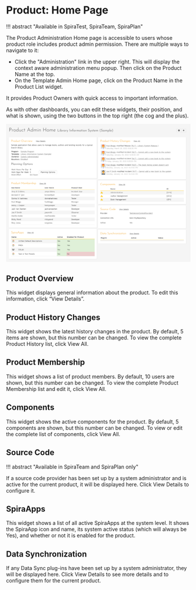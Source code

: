 # Product: Home Page
!!! abstract "Available in SpiraTest, SpiraTeam, SpiraPlan"

The Product Administration Home page is accessible to users whose product role includes product admin permission. There are multiple ways to navigate to it: 

- Click the "Administration" link in the upper right. This will display the context aware administration menu popup. Then click on the Product Name at the top.
- On the Template Admin Home page, click on the Product Name in the Product List widget.

It provides Product Owners with quick access to important information.

As with other dashboards, you can edit these widgets, their position, and what is shown, using the two buttons in the top right (the cog and the plus).

![](img/Product_Admin_Home.png)

## Product Overview
This widget displays general information about the product. To edit this information, click “View Details”.

## Product History Changes
This widget shows the latest history changes in the product. By default, 5 items are shown, but this number can be changed. To view the complete Product History list, click View All.

## Product Membership
This widget shows a list of product members. By default, 10 users are shown, but this number can be changed. To view the complete Product Membership list and edit it, click View All.

## Components
This widget shows the active components for the product. By default, 5 components are shown, but this number can be changed. To view or edit the complete list of components, click View All.

## Source Code
!!! abstract "Available in SpiraTeam and SpiraPlan only"

If a source code provider has been set up by a system administrator and is active for the current product, it will be displayed here. Click View Details to configure it. 

## SpiraApps
This widget shows a list of all active SpiraApps at the system level. It shows the SpiraApp icon and name, its system active status (which will always be Yes), and whether or not it is enabled for the product.

## Data Synchronization
If any Data Sync plug-ins have been set up by a system administrator, they will be displayed here. Click View Details to see more details and to configure them for the current product.